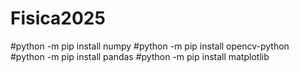 # Fisica2025

#python -m pip install numpy
#python -m pip install opencv-python
#python -m pip install pandas
#python -m pip install matplotlib
